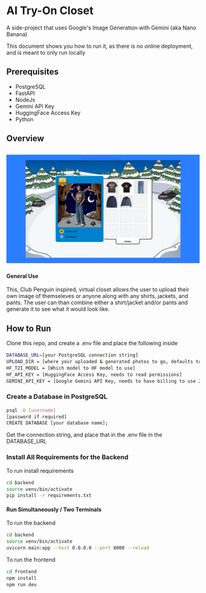 # AI Try-On Closet

A side-project that uses Google's Image Generation with Gemini (aka Nano Banana)

This document shows you how to run it, as there is no online deployment, and is meant to only run locally

## Prerequisites
- PostgreSQL
- FastAPI
- NodeJs
- Gemini API Key
- HuggingFace Access Key
- Python

## Overview
![Image of AI Closet](https://github.com/sacostapliego/portfolio/blob/main/src/components/assets/projects/full/ai-closet-full.png?raw=true "AI Try-On Closet")
----
#### General Use
This, Club Penguin inspired, virtual closet allows the user to upload their own image of themseleves or anyone along with any shirts, jackets, and pants. The user can than combine either a shirt/jacket and/or pants and generate it to see what it would look like.
#### 

## How to Run
Clone this repo, and create a .env file and place the following inside
```bash
DATABASE_URL=[your PostgreSQL connection string]
UPLOAD_DIR = [where your uploaded & generated photos to go, defaults to "uploads"]
HF_T2I_MODEL = [Which model to HF model to use]
HF_API_KEY = [HuggingFace Access Key, needs to read permissions]
GEMINI_API_KEY = [Google Gemini API Key, needs to have billing to use 2.5 flash]
```

### Create a Database in PostgreSQL
```bash
psql -U [username]
[password if required]
CREATE DATABASE [your database name];
```
Get the connection string, and place that in the .env file in the DATABASE_URL

### Install All Requirements for the Backend
To run install requirements
```bash
cd backend
source venv/bin/activate
pip install -r requirements.txt
```

#### Run Simultaneously / Two Terminals

To run the backend
```bash
cd backend
source venv/bin/activate
uvicorn main:app --host 0.0.0.0 --port 8000 --reload
```

To run the frontend
```bash
cd frontend
npm install
npm run dev
```


